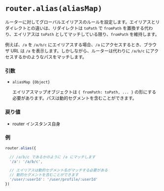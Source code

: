 # `router.alias(aliasMap)`

ルーターに対してグローバルエイリアスのルールを設定します。エイリアスとリダイレクトとの違いは、リダイレクトは `toPath` で `fromPath` を置換する代わり、エイリアスは `toPath` としてマッチしている限り、`fromPath` を維持します。

例えば、`/a` を `/a/b/c` にエイリアスする場合、`/a` にアクセスするとき、ブラウザ URL は `/a` を表示します。しかしながら、ルーターは代わりに `/a/b/c` にアクセスするかのようなパスをマッチします。

### 引数

- `aliasMap {Object}`

  エイリアスマップオブジェクトは `{ fromPath: toPath, ... }` の形にする必要があります。パスは動的セグメントを含むことができます。

### 戻り値

- router インスタンス自身

### 例

``` js
router.alias({

  // /a/b/c であるかのように /a にマッチします
  '/a': '/a/b/c',

  // エイリアスは動的セグメント名がマッチする必要がある
  // 動的セグメントを含むことができます
  '/user/:userId': '/user/profile/:userId'
})
```
